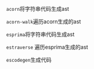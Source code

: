 `acorn`将字符串代码生成ast

`acorn-walk`遍历acorn生成的ast


`esprima`将字符串代码生成ast

`estraverse` 遍历esprima生成的ast

`escodegen`生成代码